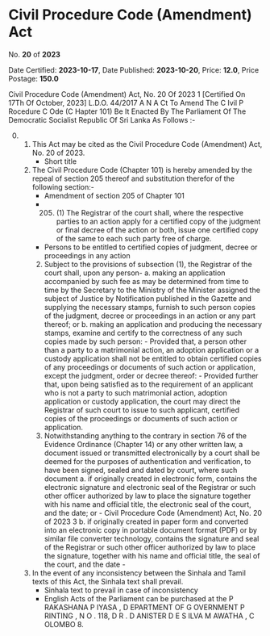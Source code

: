 # Civil Procedure Code (Amendment) Act

No. **20** of **2023**

Date Certified: **2023-10-17**, Date Published: **2023-10-20**, Price: **12.0**, Price Postage: **150.0**

Civil Procedure Code (Amendment) Act, No. 20 Of 2023 1
[Certified On 17Th Of October, 2023]
L.D.O. 44/2017
A N  A Ct   To   Amend   The  C Ivil  P Rocedure  C Ode  (C Hapter  101)
Be It Enacted By The Parliament Of The Democratic Socialist Republic Of Sri Lanka As Follows :-

0. 
    1. This Act may be cited as the Civil Procedure Code (Amendment) Act, No. 20 of 2023.
        - Short title
    2. The Civil Procedure Code (Chapter 101) is hereby amended by the repeal of section 205 thereof and substitution therefor of the following section:-
        - Amendment of section 205 of Chapter 101
        - 205.  (1) The Registrar of the court shall, where the respective parties to an action apply for a certified copy of the judgment or final decree of the action or both, issue one certified copy of the same to each such party free of charge.
        - Persons to be entitled to certified copies of judgment, decree or proceedings in any action
        2. Subject to the provisions of subsection (1), the Registrar of the court shall, upon any person-
            a. making an application accompanied by such fee as may be determined from time to time by the Secretary to the Ministry of the Minister assigned the subject of Justice by Notification published in the  Gazette  and supplying the necessary stamps, furnish to such person copies of the judgment, decree or proceedings in an action or any part thereof; or
            b. making  an  application  and producing the necessary stamps, examine and certify to the correctness of any such copies made by such person:
                - Provided that, a person other than a party to a matrimonial action, an adoption application or a custody application shall not be entitled to obtain certified copies of any proceedings or documents of   such action or application, except the judgment, order or decree thereof:
                - Provided further that, upon being satisfied as to the requirement of an applicant who is not a party to such matrimonial action, adoption application or custody application, the court may direct the Registrar of such court to issue to such applicant, certified copies of the   proceedings or documents of such action or application.
        3. Notwithstanding anything to the contrary in section 76 of the Evidence Ordinance (Chapter 14) or any other written law, a document issued or transmitted electronically by a court shall be deemed for the purposes of authentication and verification, to have been signed, sealed and dated by court, where such document
            a. if originally created in electronic form, contains the electronic signature and electronic seal of the Registrar or such other officer authorized by law to place the signature together with his name and official title, the electronic seal of the court, and the date; or
                - Civil Procedure Code (Amendment) Act, No. 20 of 2023 3
            b. if originally created in paper form and converted into an electronic copy in portable document format (PDF) or by similar file converter technology, contains the signature and seal of the Registrar or such other officer authorized by law to place the signature, together with his name and official title, the seal of the court, and the date
                - 
    3. In the event of any inconsistency between the Sinhala and Tamil texts of this Act, the Sinhala text shall prevail.
        - Sinhala text to prevail in case of inconsistency
        - English Acts of the Parliament can be purchased at the P RAKASHANA  P IYASA , D EPARTMENT   OF G OVERNMENT  P RINTING , N O . 118, D R . D ANISTER  D E  S ILVA  M AWATHA , C OLOMBO  8.
